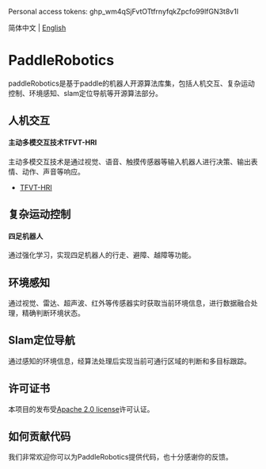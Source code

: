 Personal access tokens: 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

简体中文 | [English](README_en.md)

# PaddleRobotics
paddleRobotics是基于paddle的机器人开源算法库集，包括人机交互、复杂运动控制、环境感知、slam定位导航等开源算法部分。

## 人机交互
#### 主动多模交互技术TFVT-HRI
主动多模交互技术是通过视觉、语音、触摸传感器等输入机器人进行决策、输出表情、动作、声音等响应。
* [TFVT-HRI](HRI/TFVT_HRI/README.md)

## 复杂运动控制
#### 四足机器人
通过强化学习，实现四足机器人的行走、避障、越障等功能。

## 环境感知
通过视觉、雷达、超声波、红外等传感器实时获取当前环境信息，进行数据融合处理，精确判断环境状态。

## Slam定位导航
通过感知的环境信息，经算法处理后实现当前可通行区域的判断和多目标跟踪。

## 许可证书
本项目的发布受[Apache 2.0 license](LICENSE)许可认证。

## 如何贡献代码
我们非常欢迎你可以为PaddleRobotics提供代码，也十分感谢你的反馈。
